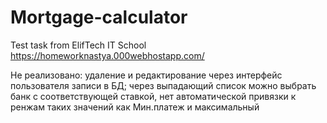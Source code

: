# Mortgage-calculator
Test task from ElifTech IT School
https://homeworknastya.000webhostapp.com/

Не реализовано: удаление и редактирование через интерфейс пользователя записи в БД; через выпадающий список можно выбрать банк с соответствующей ставкой, нет автоматической привязки к ренжам таких значений как Мин.платеж и максимальный
